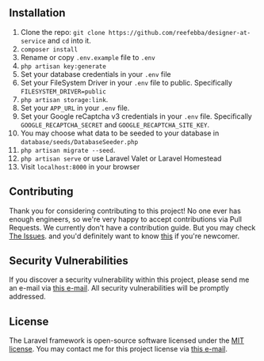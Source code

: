 ## Installation

1. Clone the repo: `git clone https://github.com/reefebba/designer-at-service` and `cd` into it.
1. `composer install`
1. Rename or copy `.env.example` file to `.env`
1. `php artisan key:generate`
1. Set your database credentials in your `.env` file
1. Set your FileSystem Driver in your `.env` file to public. Specifically `FILESYSTEM_DRIVER=public`
1. `php artisan storage:link`.
1. Set your `APP_URL` in your `.env` file.
1. Set your Google reCaptcha v3 credentials in your `.env` file. Specifically `GOOGLE_RECAPTCHA_SECRET` and `GOOGLE_RECAPTCHA_SITE_KEY`. 
1. You may choose what data to be seeded to your database in `database/seeds/DatabaseSeeder.php`
1. `php artisan migrate --seed`.
1. `php artisan serve` or use Laravel Valet or Laravel Homestead
1. Visit `localhost:8000` in your browser

## Contributing

Thank you for considering contributing to this project! No one ever has enough engineers, so we're very happy to accept contributions via Pull Requests. We currently don't have a contribution guide. But you may check [The Issues](https://github.com/reefebba/designer-at-service/issues). and you'd definitely want to know [this](https://help.github.com/en/articles/closing-issues-using-keywords) if you're newcomer.

## Security Vulnerabilities

If you discover a security vulnerability within this project, please send me an  e-mail via [this e-mail](rifebba@gmail.com). All security vulnerabilities will be promptly addressed.

## License

The Laravel framework is open-source software licensed under the [MIT license](https://opensource.org/licenses/MIT). 
You may contact me for this project license via [this e-mail](rifebba@gmail.com).
